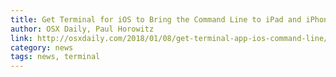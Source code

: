 ```yaml
---
title: Get Terminal for iOS to Bring the Command Line to iPad and iPhone
author: OSX Daily, Paul Horowitz
link: http://osxdaily.com/2018/01/08/get-terminal-app-ios-command-line/
category: news
tags: news, terminal
---
```

